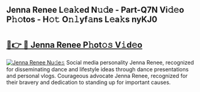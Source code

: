 ## Jenna Renee L𝚎a𝚔ed N𝚞𝚍e - Part-Q7N Vi𝚍𝚎o P𝚑𝚘tos - H𝚘𝚝 O𝚗𝚕yf𝚊ns L𝚎a𝚔s nyKJ0

# <h2><a href="http://kf319h.oniu.top/?m=Jenna+Renee">🔗👉 🔴 Jenna Renee P𝚑ot𝚘𝚜 V𝚒d𝚎o</a></h2>

[![Jenna Renee Nu𝚍e𝚜](https://i.imgur.com/0qMVB7G.gif)](http://kf319h.oniu.top/?m=Jenna+Renee)
Social media personality Jenna Renee, recognized for disseminating dance and lifestyle ideas through dance presentations and personal vlogs. Courageous advocate Jenna Renee, recognized for their bravery and dedication to standing up for important causes.  
